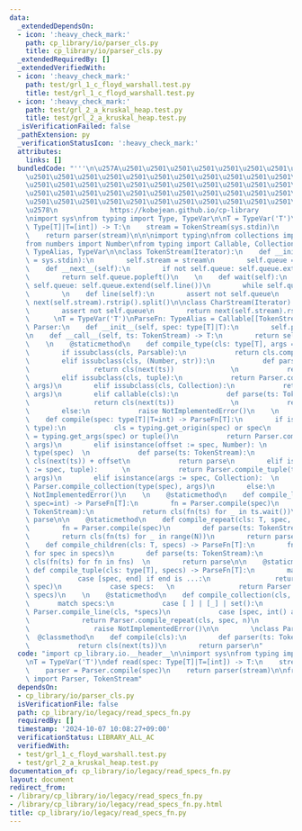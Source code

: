 ```yaml
---
data:
  _extendedDependsOn:
  - icon: ':heavy_check_mark:'
    path: cp_library/io/parser_cls.py
    title: cp_library/io/parser_cls.py
  _extendedRequiredBy: []
  _extendedVerifiedWith:
  - icon: ':heavy_check_mark:'
    path: test/grl_1_c_floyd_warshall.test.py
    title: test/grl_1_c_floyd_warshall.test.py
  - icon: ':heavy_check_mark:'
    path: test/grl_2_a_kruskal_heap.test.py
    title: test/grl_2_a_kruskal_heap.test.py
  _isVerificationFailed: false
  _pathExtension: py
  _verificationStatusIcon: ':heavy_check_mark:'
  attributes:
    links: []
  bundledCode: "'''\n\u257A\u2501\u2501\u2501\u2501\u2501\u2501\u2501\u2501\u2501\u2501\
    \u2501\u2501\u2501\u2501\u2501\u2501\u2501\u2501\u2501\u2501\u2501\u2501\u2501\
    \u2501\u2501\u2501\u2501\u2501\u2501\u2501\u2501\u2501\u2501\u2501\u2501\u2501\
    \u2501\u2501\u2501\u2501\u2501\u2501\u2501\u2501\u2501\u2501\u2501\u2501\u2501\
    \u2501\u2501\u2501\u2501\u2501\u2501\u2501\u2501\u2501\u2501\u2501\u2501\u2501\
    \u2578\n             https://kobejean.github.io/cp-library               \n'''\n\
    \nimport sys\nfrom typing import Type, TypeVar\n\nT = TypeVar('T')\ndef read(spec:\
    \ Type[T]|T=[int]) -> T:\n    stream = TokenStream(sys.stdin)\n    parser = Parser.compile(spec)\n\
    \    return parser(stream)\n\n\nimport typing\nfrom collections import deque\n\
    from numbers import Number\nfrom typing import Callable, Collection, Iterator,\
    \ TypeAlias, TypeVar\n\nclass TokenStream(Iterator):\n    def __init__(self, stream\
    \ = sys.stdin):\n        self.stream = stream\n        self.queue = deque()\n\n\
    \    def __next__(self):\n        if not self.queue: self.queue.extend(self.line())\n\
    \        return self.queue.popleft()\n    \n    def wait(self):\n        if not\
    \ self.queue: self.queue.extend(self.line())\n        while self.queue: yield\n\
    \        \n    def line(self):\n        assert not self.queue\n        return\
    \ next(self.stream).rstrip().split()\n\nclass CharStream(Iterator):\n    def line(self):\n\
    \        assert not self.queue\n        return next(self.stream).rstrip()\n  \
    \      \nT = TypeVar('T')\nParseFn: TypeAlias = Callable[[TokenStream],T]\nclass\
    \ Parser:\n    def __init__(self, spec: type[T]|T):\n        self.parse = Parser.compile(spec)\n\
    \n    def __call__(self, ts: TokenStream) -> T:\n        return self.parse(ts)\n\
    \    \n    @staticmethod\n    def compile_type(cls: type[T], args = ()) -> T:\n\
    \        if issubclass(cls, Parsable):\n            return cls.compile(*args)\n\
    \        elif issubclass(cls, (Number, str)):\n            def parse(ts: TokenStream):\n\
    \                return cls(next(ts))              \n            return parse\n\
    \        elif issubclass(cls, tuple):\n            return Parser.compile_tuple(cls,\
    \ args)\n        elif issubclass(cls, Collection):\n            return Parser.compile_collection(cls,\
    \ args)\n        elif callable(cls):\n            def parse(ts: TokenStream):\n\
    \                return cls(next(ts))              \n            return parse\n\
    \        else:\n            raise NotImplementedError()\n    \n    @staticmethod\n\
    \    def compile(spec: type[T]|T=int) -> ParseFn[T]:\n        if isinstance(spec,\
    \ type):\n            cls = typing.get_origin(spec) or spec\n            args\
    \ = typing.get_args(spec) or tuple()\n            return Parser.compile_type(cls,\
    \ args)\n        elif isinstance(offset := spec, Number): \n            cls =\
    \ type(spec)  \n            def parse(ts: TokenStream):\n                return\
    \ cls(next(ts)) + offset\n            return parse\n        elif isinstance(args\
    \ := spec, tuple):      \n            return Parser.compile_tuple(type(spec),\
    \ args)\n        elif isinstance(args := spec, Collection):  \n            return\
    \ Parser.compile_collection(type(spec), args)\n        else:\n            raise\
    \ NotImplementedError()\n    \n    @staticmethod\n    def compile_line(cls: T,\
    \ spec=int) -> ParseFn[T]:\n        fn = Parser.compile(spec)\n        def parse(ts:\
    \ TokenStream):\n            return cls(fn(ts) for _ in ts.wait())\n        return\
    \ parse\n\n    @staticmethod\n    def compile_repeat(cls: T, spec, N) -> ParseFn[T]:\n\
    \        fn = Parser.compile(spec)\n        def parse(ts: TokenStream):\n    \
    \        return cls(fn(ts) for _ in range(N))\n        return parse\n\n    @staticmethod\n\
    \    def compile_children(cls: T, specs) -> ParseFn[T]:\n        fns = tuple(Parser.compile(spec)\
    \ for spec in specs)\n        def parse(ts: TokenStream):\n            return\
    \ cls(fn(ts) for fn in fns)  \n        return parse\n\n    @staticmethod\n   \
    \ def compile_tuple(cls: type[T], specs) -> ParseFn[T]:\n        match specs:\n\
    \            case [spec, end] if end is ...:\n                return Parser.compile_line(cls,\
    \ spec)\n            case specs:   \n                return Parser.compile_children(cls,\
    \ specs)\n    \n    @staticmethod\n    def compile_collection(cls, specs):\n \
    \       match specs:\n            case [ ] | [_] | set():\n                return\
    \ Parser.compile_line(cls, *specs)\n            case [spec, int() as n]:\n   \
    \             return Parser.compile_repeat(cls, spec, n)\n            case _:\n\
    \                raise NotImplementedError()\n\n        \nclass Parsable:\n  \
    \  @classmethod\n    def compile(cls):\n        def parser(ts: TokenStream):\n\
    \            return cls(next(ts))\n        return parser\n"
  code: "import cp_library.io.__header__\n\nimport sys\nfrom typing import Type, TypeVar\n\
    \nT = TypeVar('T')\ndef read(spec: Type[T]|T=[int]) -> T:\n    stream = TokenStream(sys.stdin)\n\
    \    parser = Parser.compile(spec)\n    return parser(stream)\n\nfrom cp_library.io.parser_cls\
    \ import Parser, TokenStream"
  dependsOn:
  - cp_library/io/parser_cls.py
  isVerificationFile: false
  path: cp_library/io/legacy/read_specs_fn.py
  requiredBy: []
  timestamp: '2024-10-07 10:08:27+09:00'
  verificationStatus: LIBRARY_ALL_AC
  verifiedWith:
  - test/grl_1_c_floyd_warshall.test.py
  - test/grl_2_a_kruskal_heap.test.py
documentation_of: cp_library/io/legacy/read_specs_fn.py
layout: document
redirect_from:
- /library/cp_library/io/legacy/read_specs_fn.py
- /library/cp_library/io/legacy/read_specs_fn.py.html
title: cp_library/io/legacy/read_specs_fn.py
---
```

